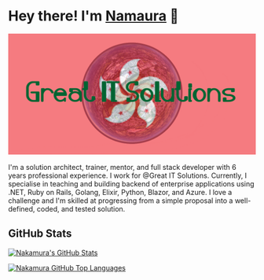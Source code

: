 # Hey there! I'm [Namaura](https://itdevs.wix.com/great-it-solution) 👋
<!-- <img src="wave.gif" width="24px"> -->
![Nakamura](banner.png)

<!-- <p align="center">
    <a href="https://twitter.com/jasontaylordev"><img src="https://img.shields.io/badge/-Twitter-2D2B55?style=flat-square&logo=twitter&logoColor=white"/></a>
    <a href="https://linkedin.com/in/jasontaylordev"><img src="https://img.shields.io/badge/-LinkedIn-2D2B55?style=flat-square&logo=linkedin&logoColor=white"/></a>
    <a href="https://www.youtube.com/c/jasontaylordev"><img src="https://img.shields.io/badge/-Youtube-2D2B55?style=flat-square&logo=Youtube&logoColor=white"/></a>
    <a href="https://itdevs.wix.com/great-it-solution"><img src="https://img.shields.io/badge/-Blog-2D2B55?style=flat-square&logo=RSS&logoColor=white"/></a>
</p> -->

I'm a solution architect, trainer, mentor, and full stack developer with 6 years professional experience. I work for @Great IT Solutions. Currently, I specialise in teaching and building backend of enterprise applications using .NET, Ruby on Rails, Golang, Elixir, Python, Blazor, and Azure. I love a challenge and I'm skilled at progressing from a simple proposal into a well-defined, coded, and tested solution.

## GitHub Stats

<a href="https://github.com/nakamura-1995">
  <img height="180em" src="https://github-readme-stats.vercel.app/api?username=jasontaylordev&show_icons=true&hide_border=true&theme=dark&hide_title=true" alt="Nakamura's GitHub Stats" />
    
  <img height="180em" src="https://github-readme-stats.vercel.app/api/top-langs/?username=jasontaylordev&theme=shades-of-purple&layout=compact" 
    alt="Nakamura GitHub Top Languages" />
</a>
